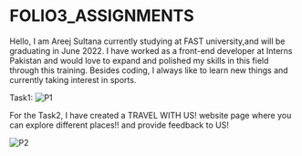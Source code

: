 # FOLIO3_ASSIGNMENTS 
Hello, I am Areej Sultana currently studying at FAST university,and will be graduating in June 2022. I have worked as a front-end developer at Interns Pakistan and would love to expand and polished my skills in this field through this training.
Besides coding, I always like to learn new things and currently taking interest in sports.

Task1:
![P1](https://user-images.githubusercontent.com/82303448/153655571-908183bc-0ba4-49ad-90d8-9919e6a52e45.PNG)


For the Task2, I have created a TRAVEL WITH US! website page where you can explore different places!! and provide feedback to US!

![P2](https://user-images.githubusercontent.com/82303448/153656513-36744050-5f87-4ae0-8744-2ddb06c6c2fe.PNG)

